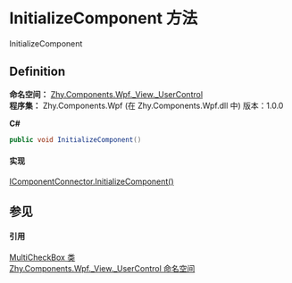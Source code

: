 # InitializeComponent 方法


InitializeComponent



## Definition
**命名空间：** <a href="N_Zhy_Components_Wpf__View__UserControl">Zhy.Components.Wpf._View._UserControl</a>  
**程序集：** Zhy.Components.Wpf (在 Zhy.Components.Wpf.dll 中) 版本：1.0.0

**C#**
``` C#
public void InitializeComponent()
```



#### 实现
<a href="https://learn.microsoft.com/dotnet/api/system.windows.markup.icomponentconnector.initializecomponent#system-windows-markup-icomponentconnector-initializecomponent" target="_blank" rel="noopener noreferrer">IComponentConnector.InitializeComponent()</a>  


## 参见


#### 引用
<a href="T_Zhy_Components_Wpf__View__UserControl_MultiCheckBox">MultiCheckBox 类</a>  
<a href="N_Zhy_Components_Wpf__View__UserControl">Zhy.Components.Wpf._View._UserControl 命名空间</a>  

